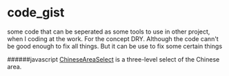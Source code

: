 code_gist
=========
some code that can be seperated as some tools to use in other project, when I coding at the work.
For the concept DRY. Although the code cann't be good enough to fix all things. But it can be use to fix some certain things


######javascript
[ChineseAreaSelect](https://github.com/Boelroy/code_gist/javascript/ChineseAreaSelect "Title") is a three-level select of the Chinese area.
